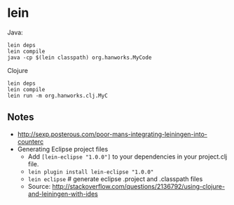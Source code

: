 lein
====

Java:

    lein deps
    lein compile
    java -cp $(lein classpath) org.hanworks.MyCode

Clojure

    lein deps
    lein compile
    lein run -m org.hanworks.clj.MyC

Notes
-----

* http://sexp.posterous.com/poor-mans-integrating-leiningen-into-counterc
* Generating Eclipse project files
    * Add `[lein-eclipse "1.0.0"]` to your dependencies in your project.clj file.
    * `lein plugin install lein-eclipse "1.0.0"`
    * `lein eclipse` # generate eclipse .project and .classpath files
    * Source: http://stackoverflow.com/questions/2136792/using-clojure-and-leiningen-with-ides